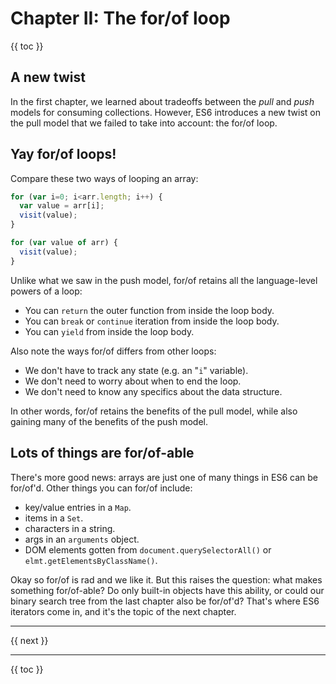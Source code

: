 # Chapter II: The for/of loop

{{ toc }}

## A new twist

In the first chapter, we learned about tradeoffs between the *pull* and *push* models for consuming collections. However, ES6 introduces a new twist on the pull model that we failed to take into account: the for/of loop.

## Yay for/of loops!

Compare these two ways of looping an array:

```js
for (var i=0; i<arr.length; i++) {
  var value = arr[i];
  visit(value);
}

for (var value of arr) {
  visit(value);
}
```

Unlike what we saw in the push model, for/of retains all the language-level powers of a loop:

 * You can `return` the outer function from inside the loop body.
 * You can `break` or `continue` iteration from inside the loop body.
 * You can `yield` from inside the loop body.

Also note the ways for/of differs from other loops:

 * We don't have to track any state (e.g. an "`i`" variable).
 * We don't need to worry about when to end the loop.
 * We don't need to know any specifics about the data structure.

In other words, for/of retains the benefits of the pull model, while also gaining many of the benefits of the push model.

## Lots of things are for/of-able

There's more good news: arrays are just one of many things in ES6 can be for/of'd. Other things you can for/of include:

 * key/value entries in a `Map`.
 * items in a `Set`.
 * characters in a string.
 * args in an `arguments` object.
 * DOM elements gotten from `document.querySelectorAll()` or `elmt.getElementsByClassName()`.

Okay so for/of is rad and we like it. But this raises the question: what makes something for/of-able? Do only built-in objects have this ability, or could our binary search tree from the last chapter also be for/of'd? That's where ES6 iterators come in, and it's the topic of the next chapter.

----------------

{{ next }}

----------------

{{ toc }}

